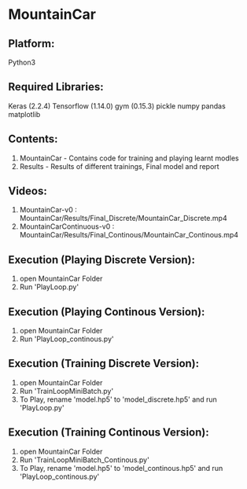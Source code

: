 # MountainCar

## Platform:
Python3

## Required Libraries:

Keras (2.2.4)
Tensorflow (1.14.0)
gym (0.15.3)
pickle
numpy
pandas
matplotlib

## Contents:
1) MountainCar - Contains code for training and playing learnt modles
2) Results - Results of different trainings, Final model and report

## Videos:

1) MountainCar-v0 : MountainCar/Results/Final_Discrete/MountainCar_Discrete.mp4
2) MountainCarContinuous-v0 : MountainCar/Results/Final_Continous/MountainCar_Continous.mp4


## Execution (Playing Discrete Version):

1) open MountainCar Folder
2) Run 'PlayLoop.py'

## Execution (Playing Continous Version):

1) open MountainCar Folder
2) Run 'PlayLoop_continous.py'

## Execution (Training Discrete Version):

1) open MountainCar Folder
2) Run 'TrainLoopMiniBatch.py'
3) To Play, rename 'model.hp5' to 'model_discrete.hp5' and run 'PlayLoop.py'

## Execution (Training Continous Version):

1) open MountainCar Folder
2) Run 'TrainLoopMiniBatch_Continous.py'
3) To Play, rename 'model.hp5' to 'model_continous.hp5' and run 'PlayLoop_continous.py'








